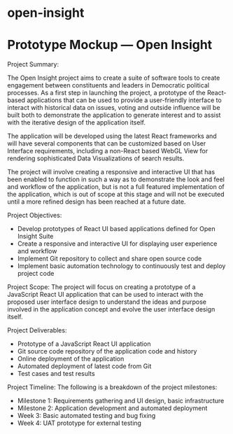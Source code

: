 # open-insight

# Prototype Mockup — Open Insight

Project Summary:

The Open Insight project aims to create a suite of software tools to create engagement between constituents and leaders in Democratic political processes. As a first step in launching the project, a prototype of the React-based applications that can be used to provide a user-friendly interface to interact with historical data on issues, voting and outside influence will be built both to demonstrate the application to generate interest and to assist with the iterative design of the application itself.

The application will be developed using the latest React frameworks and will have several components that can be customized based on User Interface requirements, including a non-React based WebGL View for rendering sophisticated Data Visualizations of search results. 

The project will involve creating a responsive and interactive UI that has been enabled to function in such a way as to demonstrate the look and feel and workflow of the application, but is not a full featured implementation of the application, which is out of scope at this stage and will not be executed until a more refined design has been reached at a future date.

Project Objectives:

- Develop prototypes of React UI based applications defined for Open Insight Suite
- Create a responsive and interactive UI for displaying user experience and workflow
- Implement Git repository to collect and share open source code
- Implement basic automation technology to continuously test and deploy project code

Project Scope:
The project will focus on creating a prototype of a JavaScript React UI application that can be used to interact with the proposed user interface design to understand the ideas and purpose involved in the application concept and evolve the user interface design itself.

Project Deliverables:

- Prototype of a JavaScript React UI application
- Git source code repository of the application code and history
- Online deployment of the application
- Automated deployment of latest code from Git
- Test cases and test results

Project Timeline:
The following is a breakdown of the project milestones:

- Milestone 1: Requirements gathering and UI design, basic infrastructure
- Milestone 2: Application development and automated deployment
- Week 3: Basic automated testing and bug fixing
- Week 4: UAT prototype for external testing
